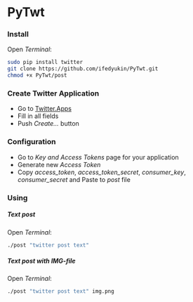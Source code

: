 # PyTwt
### Install  
Open *Terminal*:  
```bash
sudo pip install twitter
git clone https://github.com/ifedyukin/PyTwt.git
chmod +x PyTwt/post
```  

### Create Twitter Application
+ Go to [Twitter.Apps](https://apps.twitter.com/app/new)
+ Fill in all fields
+ Push *Create...* button  

### Configuration  
+ Go to *Key and Access Tokens* page for your application
+ Generate new *Access Token*
+ Copy *access_token*, *access_token_secret*, *consumer_key*, *consumer_secret* and Paste to *post* file  

### Using  
##### Text post
Open *Terminal*:  
```bash
./post "twitter post text"
```  
##### Text post with IMG-file
Open *Terminal*:  
```bash
./post "twitter post text" img.png
```  